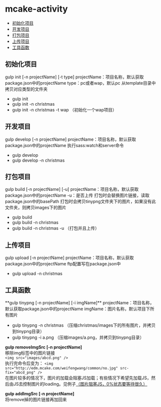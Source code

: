 # mcake-activity
* [初始化项目](#init)
* [开发项目](#develop)
* [打包项目](#build)
* [上传项目](#upload)
* [工具函数](#tools)

<h2 id="init">初始化项目</h2>
gulp init [-n projectName] [-t type]  
projectName：项目名称，默认获取package.json中的projectName  
type：pc或者wap，默认pc  
从template目录中拷贝对应类型的文件夹

* gulp init
* gulp init -n christmas
* gulp init -n christmas -t wap （初始化一个wap项目）

<h2 id="develop">开发项目</h2>
gulp develop [-n projectName]  
projectName：项目名称，默认获取package.json中的projectName  
执行sass:watch和server命令

* gulp develop
* gulp develop -n christmas

<h2 id="build">打包项目</h2>
gulp build [-n projectName] [-u]  
projectName：项目名称，默认获取package.json中的projectName  
-u：是否上传  
打包时会替换图片链接，读取package.json中的basePath
打包时会拷贝tinypng文件夹下的图片，如果没有此文件夹，则拷贝images下的图片

* gulp build
* gulp build -n christmas
* gulp build -n christmas -u （打包并且上传）

<h2 id="upload">上传项目</h2>
gulp upload [-n projectName]  
projectName：项目名称，默认获取package.json中的projectName  
ftp配置写在package.json中

* gulp upload -n christmas

<h2 id="tools">工具函数</h2>
**gulp tinypng [-n projectName] [-i imgName]**  
projectName：项目名称，默认获取package.json中的projectName  
imgName：图片名称，默认项目下所有图片

* gulp tinypng -n christmas （压缩christmas/images下的所有图片，并拷贝到tinypng目录）
* gulp tinypng -i a.png （压缩images/a.png，并拷贝到tinypng目录）

**gulp removeImgSrc [-n projectName]**  
移除img标签中的图片链接  
`<img src="images/abcd.png" />`  
执行完命令后变为：
`<img src="http://edm.mcake.com/weifengwang/common/no.jpg" src-fix="abcd_png" />`  
在图片较多的情况下，图片的加载会阻塞JS加载；有些情况下希望先加载JS，然后由JS去控制图片的loading。见例子[（图片阻塞JS，0%状态要等待很久）](http://edm.mcake.com/weifengwang/bugExample/loadingImgBug/)

**gulp addImgSrc [-n projectName]**  
将remove掉的图片链接再加回来
